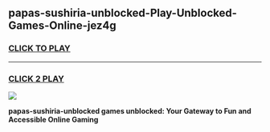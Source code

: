
## papas-sushiria-unblocked-Play-Unblocked-Games-Online-jez4g
<h3>
<a href="https://premium76.site?title=papas-sushiria-unblocked&ref=25A">CLICK TO PLAY</a></h3>
<hr>

<h3>
<a href="https://premium76.site?title=papas-sushiria-unblocked&ref=25A">CLICK 2 PLAY</a>
  
</h3>

<a href="https://premium76.site?title=papas-sushiria-unblocked&ref=25A"><img src="https://clearcache.store/games.png"></a>


**papas-sushiria-unblocked games unblocked: Your Gateway to Fun and Accessible Online Gaming**
